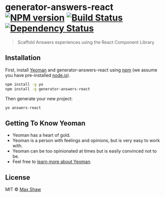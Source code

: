 # generator-answers-react [![NPM version][npm-image]][npm-url] [![Build Status][travis-image]][travis-url] [![Dependency Status][daviddm-image]][daviddm-url]

> Scaffold Answers experiences using the React Component Library

## Installation

First, install [Yeoman](http://yeoman.io) and generator-answers-react using [npm](https://www.npmjs.com/) (we assume you have pre-installed [node.js](https://nodejs.org/)).

```bash
npm install -g yo
npm install -g generator-answers-react
```

Then generate your new project:

```bash
yo answers-react
```

## Getting To Know Yeoman

- Yeoman has a heart of gold.
- Yeoman is a person with feelings and opinions, but is very easy to work with.
- Yeoman can be too opinionated at times but is easily convinced not to be.
- Feel free to [learn more about Yeoman](http://yeoman.io/).

## License

MIT © [Max Shaw]()

[npm-image]: https://badge.fury.io/js/generator-answers-react.svg
[npm-url]: https://npmjs.org/package/generator-answers-react
[travis-image]: https://travis-ci.com/Mxs2019/generator-answers-react.svg?branch=master
[travis-url]: https://travis-ci.com/Mxs2019/generator-answers-react
[daviddm-image]: https://david-dm.org/Mxs2019/generator-answers-react.svg?theme=shields.io
[daviddm-url]: https://david-dm.org/Mxs2019/generator-answers-react
